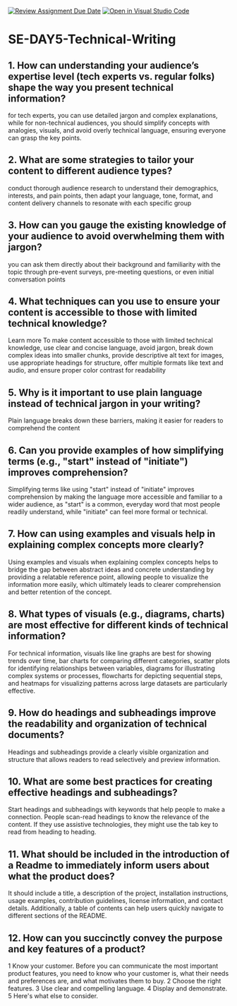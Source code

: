 [![Review Assignment Due Date](https://classroom.github.com/assets/deadline-readme-button-22041afd0340ce965d47ae6ef1cefeee28c7c493a6346c4f15d667ab976d596c.svg)](https://classroom.github.com/a/zsAR-pyY)
[![Open in Visual Studio Code](https://classroom.github.com/assets/open-in-vscode-2e0aaae1b6195c2367325f4f02e2d04e9abb55f0b24a779b69b11b9e10269abc.svg)](https://classroom.github.com/online_ide?assignment_repo_id=18490143&assignment_repo_type=AssignmentRepo)
# SE-DAY5-Technical-Writing
## 1. How can understanding your audience’s expertise level (tech experts vs. regular folks) shape the way you present technical information?
for tech experts, you can use detailed jargon and complex explanations, while for non-technical audiences, you should simplify concepts with analogies, visuals, and avoid overly technical language, ensuring everyone can grasp the key points.
## 2. What are some strategies to tailor your content to different audience types?
conduct thorough audience research to understand their demographics, interests, and pain points, then adapt your language, tone, format, and content delivery channels to resonate with each specific group
## 3. How can you gauge the existing knowledge of your audience to avoid overwhelming them with jargon?
you can ask them directly about their background and familiarity with the topic through pre-event surveys, pre-meeting questions, or even initial conversation points
## 4. What techniques can you use to ensure your content is accessible to those with limited technical knowledge?
Learn more
To make content accessible to those with limited technical knowledge, use clear and concise language, avoid jargon, break down complex ideas into smaller chunks, provide descriptive alt text for images, use appropriate headings for structure, offer multiple formats like text and audio, and ensure proper color contrast for readability
## 5. Why is it important to use plain language instead of technical jargon in your writing?
Plain language breaks down these barriers, making it easier for readers to comprehend the content
## 6. Can you provide examples of how simplifying terms (e.g., "start" instead of "initiate") improves comprehension?
Simplifying terms like using "start" instead of "initiate" improves comprehension by making the language more accessible and familiar to a wider audience, as "start" is a common, everyday word that most people readily understand, while "initiate" can feel more formal or technical.
## 7. How can using examples and visuals help in explaining complex concepts more clearly?
Using examples and visuals when explaining complex concepts helps to bridge the gap between abstract ideas and concrete understanding by providing a relatable reference point, allowing people to visualize the information more easily, which ultimately leads to clearer comprehension and better retention of the concept.
## 8. What types of visuals (e.g., diagrams, charts) are most effective for different kinds of technical information?
For technical information, visuals like line graphs are best for showing trends over time, bar charts for comparing different categories, scatter plots for identifying relationships between variables, diagrams for illustrating complex systems or processes, flowcharts for depicting sequential steps, and heatmaps for visualizing patterns across large datasets are particularly effective.
## 9. How do headings and subheadings improve the readability and organization of technical documents?
Headings and subheadings provide a clearly visible organization and structure that allows readers to read selectively and preview information.
## 10. What are some best practices for creating effective headings and subheadings?
Start headings and subheadings with keywords that help people to make a connection. People scan-read headings to know the relevance of the content. If they use assistive technologies, they might use the tab key to read from heading to heading.
## 11. What should be included in the introduction of a Readme to immediately inform users about what the product does?
It should include a title, a description of the project, installation instructions, usage examples, contribution guidelines, license information, and contact details. Additionally, a table of contents can help users quickly navigate to different sections of the README.
## 12. How can you succinctly convey the purpose and key features of a product?
1 Know your customer. Before you can communicate the most important product features, you need to know who your customer is, what their needs and preferences are, and what motivates them to buy.
2 Choose the right features.
3 Use clear and compelling language.
4 Display and demonstrate.
5 Here's what else to consider.
